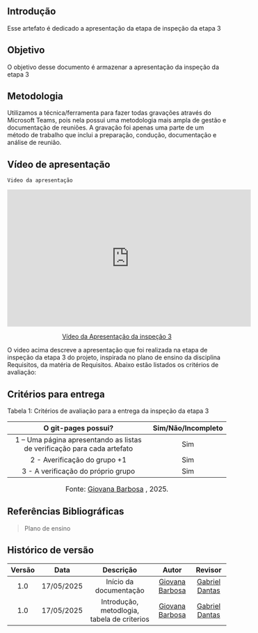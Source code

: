 ## Introdução

Esse artefato é dedicado a apresentação da etapa de inspeção da etapa 3

## Objetivo

O objetivo desse documento é armazenar a apresentação da inspeção da etapa 3

## Metodologia

Utilizamos a técnica/ferramenta para fazer todas gravações através do Microsoft Teams, pois nela possui uma metodologia mais ampla de gestão e documentação de reuniões. A gravação foi apenas uma parte de um método de trabalho que inclui a preparação, condução, documentação e análise de reunião.

## Vídeo de apresentação

    Video da apresentação

<p style="text-align: center"><iframe width="560" height="315" src="https://www.youtube.com/embed/4poV3CJMFiM" title="YouTube video player" frameborder="0" allow="accelerometer; autoplay; clipboard-write; encrypted-media; gyroscope; picture-in-picture; web-share" referrerpolicy="strict-origin-when-cross-origin" allowfullscreen></iframe></p>
<p style="text-align: center"><a href="  https://youtu.be/4poV3CJMFiM" target="blanket">Vídeo da Apresentação da inspeção 3</a></p>



O video acima descreve a apresentação que foi realizada na etapa de inspeção da etapa 3 do projeto, inspirada no plano de ensino da disciplina Requisitos, da matéria de Requisitos. Abaixo estão listados os critérios de avaliação:

## Critérios para entrega

Tabela 1: Critérios de avaliação para a entrega da inspeção da etapa 3

|                                                                                                                      O git-pages possui?                                                                                                                      | Sim/Não/Incompleto | 
| :-----------------------------------------------------------------------------------------------------------------------------------------------------------------------------------------------------------------------------------------------------------: | :----------------: |
|                                                                                   1 – Uma página apresentando as listas de verificação para cada artefato                                                                                |              Sim      |                                 
|                                2 - Averificação do grupo +1  |         Sim               
|                                                                               3 - A verificação do próprio grupo                                      |        Sim         
                                                 
<font size="3"><p style="text-align: center">Fonte:  [Giovana Barbosa](https://github.com/gio221) , 2025.</p></font>

## Referências Bibliográficas

> Plano de ensino

## Histórico de versão

| Versão |    Data    |              Descrição              |                     Autor                     | Revisor |
| :----: | :--------: | :---------------------------------: | :-------------------------------------------: | :-----: |
|  1.0   | 17/05/2025 |       Início da documentação        | [Giovana Barbosa ](https://github.com/gio221) |   [Gabriel Dantas](https://github.com/gbevi)         |
|  1.0   | 17/05/2025 |      Introdução, metodlogia, tabela de criterios       | [Giovana Barbosa ](https://github.com/gio221) |    [Gabriel Dantas](https://github.com/gbevi)         |



